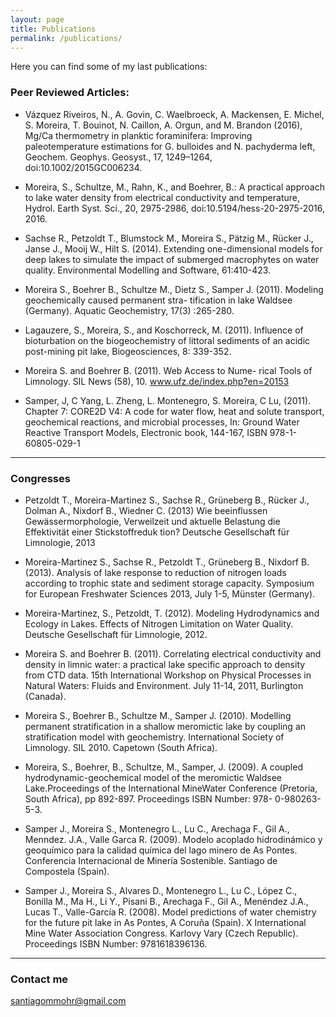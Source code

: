 ```yaml
---
layout: page
title: Publications
permalink: /publications/
---
```


Here you can find some of my last publications:

### Peer Reviewed Articles:

* Vázquez Riveiros, N., A. Govin, C. Waelbroeck, A. Mackensen, E. Michel, S. Moreira, T. Bouinot, N. Caillon, A. Orgun, and M. Brandon (2016), Mg/Ca thermometry in planktic foraminifera: Improving paleotemperature estimations for G. bulloides and N. pachyderma left, Geochem. Geophys. Geosyst., 17, 1249–1264, doi:10.1002/2015GC006234.

* Moreira, S., Schultze, M., Rahn, K., and Boehrer, B.: A practical approach to lake water density from electrical conductivity and temperature, Hydrol. Earth Syst. Sci., 20, 2975-2986, doi:10.5194/hess-20-2975-2016, 2016.

* Sachse R., Petzoldt T., Blumstock M., Moreira S., Pätzig M., Rücker J., Janse J., Mooij W., Hilt S. (2014). 
Extending one-dimensional models for deep lakes to simulate the impact of submerged macrophytes on water quality.
Environmental Modelling and Software, 61:410-423.

* Moreira S., Boehrer B., Schultze M., Dietz S., Samper J. (2011). Modeling geochemically caused permanent stra-
tification in lake Waldsee (Germany). Aquatic Geochemistry, 17(3) :265-280.

* Lagauzere, S., Moreira, S., and Koschorreck, M. (2011). Influence of bioturbation on the biogeochemistry of 
littoral sediments of an acidic post-mining pit lake, Biogeosciences, 8: 339-352.

* Moreira S. and Boehrer B. (2011). Web Access to Nume-
rical Tools of Limnology. SIL News (58), 10. www.ufz.de/index.php?en=20153

* Samper, J, C Yang, L. Zheng, L. Montenegro, S. Moreira, C Lu, (2011). Chapter 7: CORE2D V4: A code for
water flow, heat and solute transport, geochemical reactions, and microbial processes, In: Ground Water 
Reactive Transport Models, Electronic book, 144-167, ISBN 978-1-60805-029-1


**************************************************************************************************************


### Congresses

* Petzoldt T., Moreira-Martinez S., Sachse R., Grüneberg B., Rücker J., Dolman A., Nixdorf B., Wiedner C. (2013)
Wie beeinflussen Gewässermorphologie, Verweilzeit und aktuelle Belastung die Effektivität einer Stickstoffreduk
tion? Deutsche Gesellschaft für Limnologie, 2013

* Moreira-Martinez S., Sachse R., Petzoldt T., Grüneberg B., Nixdorf B. (2013). 
Analysis of lake response to reduction of nitrogen loads according to trophic state and sediment storage capacity. 
Symposium for European Freshwater Sciences 2013, July 1-5, Münster (Germany).

* Moreira-Martinez, S., Petzoldt, T. (2012). Modeling Hydrodynamics and Ecology in Lakes. Effects of Nitrogen
Limitation on Water Quality. Deutsche Gesellschaft für Limnologie, 2012.

* Moreira S. and Boehrer B. (2011). Correlating electrical conductivity and density in limnic water: a practical
lake specific approach to density from CTD data. 15th International Workshop on Physical Processes in 
Natural Waters: Fluids and Environment. July 11-14, 2011, Burlington (Canada).

* Moreira S., Boehrer B., Schultze M., Samper J. (2010). Modelling permanent stratification in a shallow 
meromictic lake by coupling an stratification model with geochemistry. International Society of Limnology. SIL 2010.
Capetown (South Africa).

* Moreira, S., Boehrer, B., Schultze, M., Samper, J. (2009). A coupled hydrodynamic-geochemical model of the 
meromictic Waldsee Lake.Proceedings of the International MineWater Conference (Pretoria, South Africa), pp 892-897.
Proceedings ISBN Number: 978- 0-980263-5-3.

* Samper J., Moreira S., Montenegro L., Lu C., Arechaga F., Gil A., Menndez. J.A., Valle Garca R. (2009). 
Modelo acoplado hidrodinámico y geoquímico para la calidad química del lago minero de As Pontes. 
Conferencia Internacional de Minería Sostenible. Santiago de Compostela (Spain).

* Samper J., Moreira S., Alvares D., Montenegro L., Lu C.,
López C., Bonilla M., Ma H., Li Y., Pisani B., Arechaga F.,
Gil A., Menéndez J.A., Lucas T., Valle-García R. (2008).
Model predictions of water chemistry for the future pit lake in As Pontes, A Coruña
(Spain). X International Mine Water Association Congress. Karlovy Vary (Czech Republic). 
Proceedings ISBN Number: 9781618396136.


***************************************************************************


### Contact me

[santiagommohr@gmail.com](mailto:santiagommohr@gmail.com)